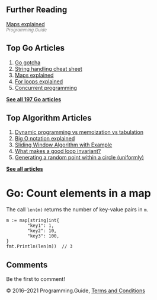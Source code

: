 <span class="underline"></span>

<span class="underline"></span>

Further Reading
---------------

[Maps explained](maps-explained.html)  
<span style="color: grey; font-style: italic; font-size: smaller">Programming.Guide</span>

Top Go Articles
---------------

1.  [Go gotcha](go-gotcha.html)
2.  [String handling cheat sheet](string-functions-reference-cheat-sheet.html)
3.  [Maps explained](maps-explained.html)
4.  [For loops explained](for-loop.html)
5.  [Concurrent programming](go-concurrency-tutorial.html)

[**See all 197 Go articles**](index.html)

<span class="underline"></span>

Top Algorithm Articles
----------------------

1.  [Dynamic programming vs memoization vs tabulation](../dynamic-programming-vs-memoization-vs-tabulation.html)
2.  [Big O notation explained](../big-o-notation-explained.html)
3.  [Sliding Window Algorithm with Example](../sliding-window-example.html)
4.  [What makes a good loop invariant?](../what-makes-a-good-loop-invariant.html)
5.  [Generating a random point within a circle (uniformly)](../random-point-within-circle.html)

[**See all articles**](../index.html)

Go: Count elements in a map
===========================

The call `len(m)` returns the number of key-value pairs in `m`.

    m := map[string]int{
            "key1": 1,
            "key2": 10,
            "key3": 100,
    }
    fmt.Println(len(m))  // 3

Comments
--------

Be the first to comment!

© 2016–2021 Programming.Guide, [Terms and Conditions](../terms-and-conditions.html)
